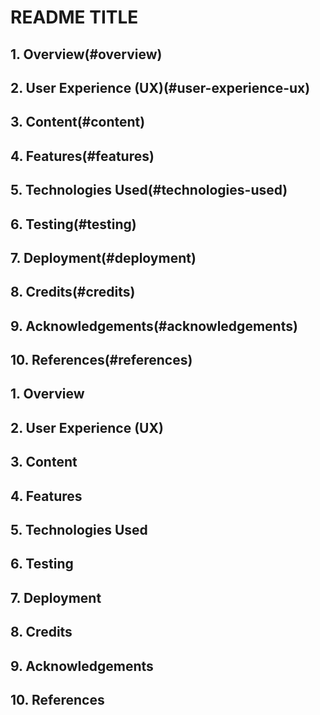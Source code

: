 # README TITLE 


## 1. Overview(#overview)
## 2. User Experience (UX)(#user-experience-ux)
## 3. Content(#content)
## 4. Features(#features)
## 5. Technologies Used(#technologies-used) 
## 6. Testing(#testing)
## 7. Deployment(#deployment)
## 8. Credits(#credits)
## 9. Acknowledgements(#acknowledgements)
## 10. References(#references)

## 1. Overview
## 2. User Experience (UX)
## 3. Content
## 4. Features
## 5. Technologies Used
## 6. Testing
## 7. Deployment
## 8. Credits
## 9. Acknowledgements
## 10. References
